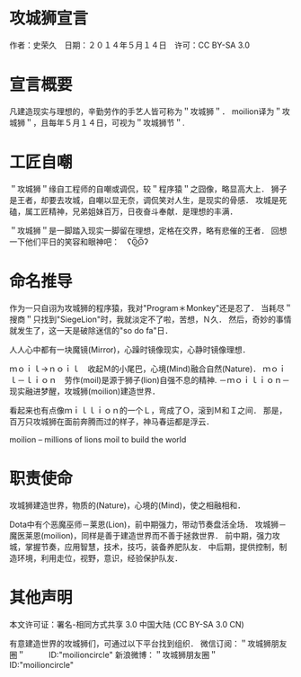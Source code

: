 攻城狮宣言
========

作者：史荣久　日期：２０１４年５月１４日　许可：CC BY-SA 3.0

宣言概要
======

凡建造现实与理想的，辛勤劳作的手艺人皆可称为＂攻城狮＂．
moilion译为＂攻城狮＂，且每年５月１４日，可视为＂攻城狮节＂. 


工匠自嘲
======

＂攻城狮＂缘自工程师的自嘲或调侃，较＂程序猿＂之囧像，略显高大上．
狮子是王者，却要去攻城，自嘲以显无奈，调侃笑对人生，是现实的骨感．
攻城是死磕，属工匠精神，兄弟姐妹百万，日夜奋斗奉献．是理想的丰满．

＂攻城狮＂是一脚踏入现实一脚留在理想，定格在交界，略有悲催的王者．
回想一下他们平日的笑容和眼神吧：　ʕʘ̅͜ʘ̅ʔ 

命名推导
======

作为一只自诩为攻城狮的程序猿，我对"Program＊Monkey"还是忍了．
当耗尽＂搜商＂只找到"SiegeLion"时，我就淡定不了啦，苦想，Ｎ久．
然后，奇妙的事情就发生了，这一天是破除迷信的"so do fa"日．

人人心中都有一块魔镜(Mirror)，心躁时镜像现实，心静时镜像理想．

ｍｏｉｌ→ｎｏｉｌ　收起Ｍ的小尾巴，心境(Mind)融合自然(Nature)．
ｍｏｉｌ－ｌｉｏｎ　劳作(moil)是源于狮子(lion)自强不息的精神.
－ｍｏｉｌｉｏｎ－　现实融进梦醒，攻城狮(moilion)建造世界．

看起来也有点像ｍｉｌｌｉｏｎ的一个Ｌ，弯成了Ｏ，滚到Ｍ和Ｉ之间．
那是，百万只攻城狮在面前奔腾而过的样子，神马春运都是浮云．

moilion – millions of lions moil to build the world

职责使命
======

攻城狮建造世界，物质的(Nature)，心境的(Mind)，使之相融相和．

Dota中有个恶魔巫师－莱恩(Lion)，前中期强力，带动节奏盘活全场．
攻城狮－魔医莱恩(moilion)，同样是善于建造世界而不善于拯救世界．
前中期，强力攻城，掌握节奏，应用智慧，技术，技巧，装备养肥队友．
中后期，提供控制，制造环境，利用走位，视野，意识，经验保护队友．

其他声明
======

本文许可证：署名-相同方式共享 3.0 中国大陆 (CC BY-SA 3.0 CN)

有意建造世界的攻城狮们，可通过以下平台找到组织．
微信订阅：＂攻城狮朋友圈＂　　　ID:"moilioncircle"
新浪微博：＂攻城狮朋友圈＂　　　ID:"moilioncircle"
